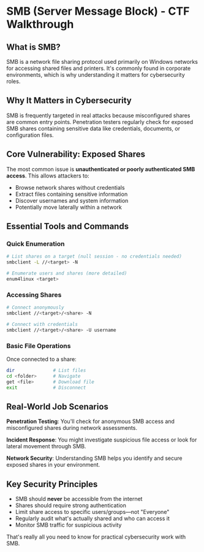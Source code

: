 # SMB (Server Message Block) - CTF Walkthrough

## What is SMB?

SMB is a network file sharing protocol used primarily on Windows networks for accessing shared files and printers. It's commonly found in corporate environments, which is why understanding it matters for cybersecurity roles.

## Why It Matters in Cybersecurity

SMB is frequently targeted in real attacks because misconfigured shares are common entry points. Penetration testers regularly check for exposed SMB shares containing sensitive data like credentials, documents, or configuration files.

## Core Vulnerability: Exposed Shares

The most common issue is **unauthenticated or poorly authenticated SMB access**. This allows attackers to:
- Browse network shares without credentials
- Extract files containing sensitive information
- Discover usernames and system information
- Potentially move laterally within a network

## Essential Tools and Commands

### Quick Enumeration

```bash
# List shares on a target (null session - no credentials needed)
smbclient -L //<target> -N

# Enumerate users and shares (more detailed)
enum4linux <target>
```

### Accessing Shares

```bash
# Connect anonymously
smbclient //<target>/<share> -N

# Connect with credentials
smbclient //<target>/<share> -U username
```

### Basic File Operations

Once connected to a share:
```bash
dir              # List files
cd <folder>      # Navigate
get <file>       # Download file
exit             # Disconnect
```

## Real-World Job Scenarios

**Penetration Testing**: You'll check for anonymous SMB access and misconfigured shares during network assessments.

**Incident Response**: You might investigate suspicious file access or look for lateral movement through SMB.

**Network Security**: Understanding SMB helps you identify and secure exposed shares in your environment.

## Key Security Principles

- SMB should **never** be accessible from the internet
- Shares should require strong authentication
- Limit share access to specific users/groups—not "Everyone"
- Regularly audit what's actually shared and who can access it
- Monitor SMB traffic for suspicious activity

That's really all you need to know for practical cybersecurity work with SMB.